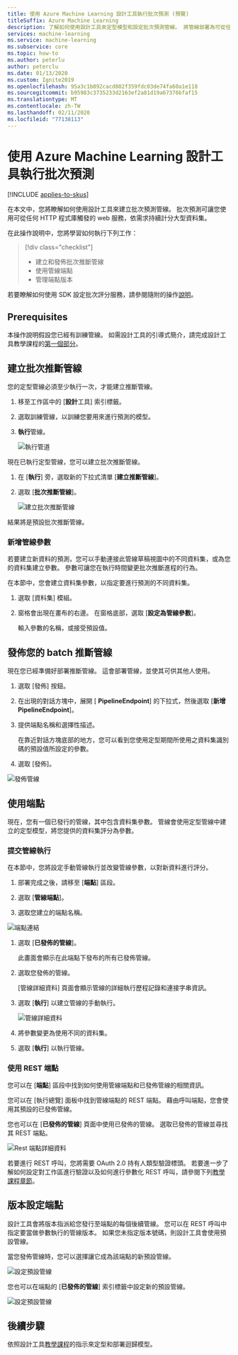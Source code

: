 ```yaml
---
title: 使用 Azure Machine Learning 設計工具執行批次預測 (預覽)
titleSuffix: Azure Machine Learning
description: 了解如何使用設計工具來定型模型和設定批次預測管線。 將管線部署為可從任何 HTTP 程式庫觸發的參數化 Web 服務。
services: machine-learning
ms.service: machine-learning
ms.subservice: core
ms.topic: how-to
ms.author: peterlu
author: peterclu
ms.date: 01/13/2020
ms.custom: Ignite2019
ms.openlocfilehash: 95a3c1b892cacd802f359fdc03de74fa60a1e118
ms.sourcegitcommit: b95983c3735233d2163ef2a81d19a67376bfaf15
ms.translationtype: MT
ms.contentlocale: zh-TW
ms.lasthandoff: 02/11/2020
ms.locfileid: "77138113"
---
```

# <a name="run-batch-predictions-using-azure-machine-learning-designer"></a>使用 Azure Machine Learning 設計工具執行批次預測
[!INCLUDE [applies-to-skus](../../includes/aml-applies-to-basic-enterprise-sku.md)]

在本文中，您將瞭解如何使用設計工具來建立批次預測管線。 批次預測可讓您使用可從任何 HTTP 程式庫觸發的 web 服務，依需求持續計分大型資料集。

在此操作說明中，您將學習如何執行下列工作：

> [!div class="checklist"]
> * 建立和發佈批次推斷管線
> * 使用管線端點
> * 管理端點版本

若要瞭解如何使用 SDK 設定批次評分服務，請參閱隨附的操作[說明](how-to-run-batch-predictions.md)。

## <a name="prerequisites"></a>Prerequisites

本操作說明假設您已經有訓練管線。 如需設計工具的引導式簡介，請完成設計工具教學課程的[第一個部分](tutorial-designer-automobile-price-train-score.md)。 

## <a name="create-a-batch-inference-pipeline"></a>建立批次推斷管線

您的定型管線必須至少執行一次，才能建立推斷管線。

1. 移至工作區中的 [**設計**工具] 索引標籤。

1. 選取訓練管線，以訓練您要用來進行預測的模型。

1. **執行**管線。

    ![執行管道](./media/how-to-run-batch-predictions-designer/run-training-pipeline.png)

現在已執行定型管線，您可以建立批次推斷管線。

1. 在 [**執行**] 旁，選取新的下拉式清單 [**建立推斷管線**]。

1. 選取 [**批次推斷管線**]。

    ![建立批次推斷管線](./media/how-to-run-batch-predictions-designer/create-batch-inference.png)
    
結果將是預設批次推斷管線。 

### <a name="add-a-pipeline-parameter"></a>新增管線參數

若要建立新資料的預測，您可以手動連接此管線草稿視圖中的不同資料集，或為您的資料集建立參數。 參數可讓您在執行時間變更批次推斷進程的行為。

在本節中，您會建立資料集參數，以指定要進行預測的不同資料集。

1. 選取 [資料集] 模組。

1. 窗格會出現在畫布的右邊。 在窗格底部，選取 [**設定為管線參數**]。
   
    輸入參數的名稱，或接受預設值。

## <a name="publish-your-batch-inferencing-pipeline"></a>發佈您的 batch 推斷管線

現在您已經準備好部署推斷管線。 這會部署管線，並使其可供其他人使用。

1. 選取 [發佈] 按鈕。

1. 在出現的對話方塊中，展開 [ **PipelineEndpoint**] 的下拉式，然後選取 [**新增 PipelineEndpoint**]。

1. 提供端點名稱和選擇性描述。

    在靠近對話方塊底部的地方，您可以看到您使用定型期間所使用之資料集識別碼的預設值所設定的參數。

1. 選取 [發佈]。

![發佈管線](./media/how-to-run-batch-predictions-designer/publish-inference-pipeline.png)


## <a name="consume-an-endpoint"></a>使用端點

現在，您有一個已發行的管線，其中包含資料集參數。 管線會使用定型管線中建立的定型模型，將您提供的資料集評分為參數。

### <a name="submit-a-pipeline-run"></a>提交管線執行 

在本節中，您將設定手動管線執行並改變管線參數，以對新資料進行評分。 

1. 部署完成之後，請移至 [**端點**] 區段。

1. 選取 [**管線端點**]。

1. 選取您建立的端點名稱。

![端點連結](./media/how-to-run-batch-predictions-designer/manage-endpoints.png)

1. 選取 [**已發佈的管線**]。

    此畫面會顯示在此端點下發布的所有已發佈管線。

1. 選取您發佈的管線。

    [管線詳細資料] 頁面會顯示管線的詳細執行歷程記錄和連接字串資訊。 
    
1. 選取 [**執行**] 以建立管線的手動執行。

    ![管線詳細資料](./media/how-to-run-batch-predictions-designer/submit-manual-run.png)
    
1. 將參數變更為使用不同的資料集。
    
1. 選取 [**執行**] 以執行管線。

### <a name="use-the-rest-endpoint"></a>使用 REST 端點

您可以在 [**端點**] 區段中找到如何使用管線端點和已發佈管線的相關資訊。

您可以在 [執行總覽] 面板中找到管線端點的 REST 端點。 藉由呼叫端點，您會使用其預設的已發佈管線。

您也可以在 [**已發佈的管線**] 頁面中使用已發佈的管線。 選取已發佈的管線並尋找其 REST 端點。 

![Rest 端點詳細資料](./media/how-to-run-batch-predictions-designer/rest-endpoint-details.png)

若要進行 REST 呼叫，您將需要 OAuth 2.0 持有人類型驗證標頭。 若要進一步了解如何設定對工作區進行驗證以及如何進行參數化 REST 呼叫，請參閱下列[教學課程章節](tutorial-pipeline-batch-scoring-classification.md#publish-and-run-from-a-rest-endpoint)。

## <a name="versioning-endpoints"></a>版本設定端點

設計工具會將版本指派給您發行至端點的每個後續管線。 您可以在 REST 呼叫中指定要當做參數執行的管線版本。 如果您未指定版本號碼，則設計工具會使用預設管線。

當您發佈管線時，您可以選擇讓它成為該端點的新預設管線。

![設定預設管線](./media/how-to-run-batch-predictions-designer/set-default-pipeline.png)

您也可以在端點的 [**已發佈的管線**] 索引標籤中設定新的預設管線。

![設定預設管線](./media/how-to-run-batch-predictions-designer/set-new-default-pipeline.png)

## <a name="next-steps"></a>後續步驟

依照設計工具[教學課程](tutorial-designer-automobile-price-train-score.md)的指示來定型和部署迴歸模型。
